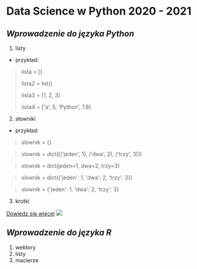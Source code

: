# **Data Science w Python 2020 - 2021**
## _Wprowadzenie do języka Python_
1. listy
 * przykład:
> lista = []
>
> lista2 = list()
>
> lista3 = [1, 2, 3]
>
> lista4 = ['a', 5, 'Python', 7.8]
2. słowniki
 * przykład:
> slownik = {}

> slownik = dict([('jeden', 1), ('dwa', 2), ('trzy', 3)])

> slownik = dict(jeden=1, dwa=2, trzy=3)

> slownik = dict({'jeden': 1, 'dwa': 2, 'trzy': 3})

> slownik = {'jeden': 1, 'dwa': 2, 'trzy': 3}

3. krotki

[Dowiedz się więcej](https://pl.wikipedia.org/wiki/Python)
![](https://upload.wikimedia.org/wikipedia/commons/thumb/f/f8/Python_logo_and_wordmark.svg/486px-Python_logo_and_wordmark.svg.png)

## _Wprowadzenie do języka R_
1. wektory
2. listy
3. macierze
